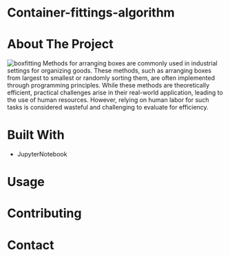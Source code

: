 # Container-fittings-algorithm
# About The Project
![boxfitting](https://github.com/NatChoonhajinda/Container-fittings-algorithm/assets/98221086/284dcba3-8fc9-4d27-b1fb-e7c6053beadf)
  Methods for arranging boxes are commonly used in industrial settings for organizing goods. These methods, such as arranging boxes from largest to smallest or randomly sorting them, are often implemented through programming principles. While these methods are theoretically efficient, practical challenges arise in their real-world application, leading to the use of human resources. However, relying on human labor for such tasks is considered wasteful and challenging to evaluate for efficiency.

# Built With
 - JupyterNotebook
# Usage
# Contributing
# Contact

